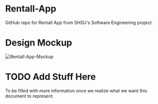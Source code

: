 # Rentall-App
GitHub repo for Rentall App from SHSU's Software Engineering project. 

# Design Mockup 

![Rentall-App-Mockup](https://user-images.githubusercontent.com/28638971/134362822-5e3a0f56-880a-45c8-8928-b1bf73439657.jpg)

# TODO Add Stuff Here

To be filled with more information once we realize what we want this document to represent.




